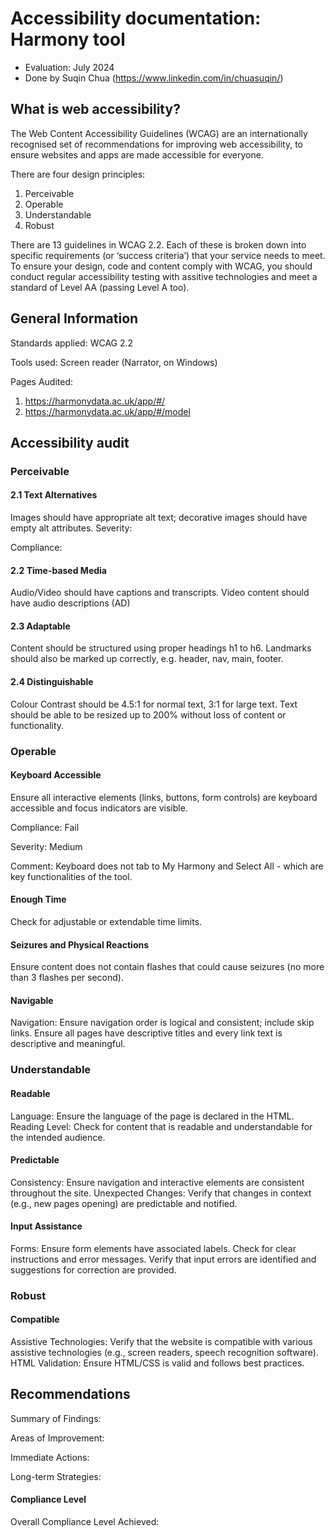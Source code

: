 # Accessibility documentation: Harmony tool
- Evaluation: July 2024
- Done by Suqin Chua (https://www.linkedin.com/in/chuasuqin/)

## What is web accessibility?
The Web Content Accessibility Guidelines (WCAG) are an internationally recognised set of recommendations for improving web accessibility, to ensure websites and apps are made accessible for everyone.

There are four design principles:
1. Perceivable
2. Operable
3. Understandable
4. Robust

There are 13 guidelines in WCAG 2.2. Each of these is broken down into specific requirements (or ‘success criteria’) that your service needs to meet. To ensure your design, code and content comply with WCAG, you should conduct regular accessibility testing with assitive technologies and meet a standard of Level AA (passing Level A too).

## General Information
Standards applied: WCAG 2.2

Tools used: Screen reader (Narrator, on Windows)

Pages Audited:
1. https://harmonydata.ac.uk/app/#/
2. https://harmonydata.ac.uk/app/#/model

## Accessibility audit
### Perceivable
#### 2.1 Text Alternatives
Images should have appropriate alt text; decorative images should have empty alt attributes.
Severity:

Compliance:

#### 2.2 Time-based Media
Audio/Video should have captions and transcripts. Video content should have audio descriptions (AD)
#### 2.3 Adaptable
Content should be structured using proper headings h1 to h6. Landmarks should also be marked up correctly, e.g. header, nav, main, footer.
#### 2.4 Distinguishable
Colour Contrast should be 4.5:1 for normal text, 3:1 for large text. Text should be able to be resized up to 200% without loss of content or functionality.

### Operable
#### Keyboard Accessible
Ensure all interactive elements (links, buttons, form controls) are keyboard accessible and focus indicators are visible.

Compliance: Fail

Severity: Medium

Comment: Keyboard does not tab to My Harmony and Select All - which are key functionalities of the tool.
#### Enough Time
Check for adjustable or extendable time limits.
#### Seizures and Physical Reactions
Ensure content does not contain flashes that could cause seizures (no more than 3 flashes per second).
#### Navigable
Navigation: Ensure navigation order is logical and consistent; include skip links. Ensure all pages have descriptive titles and every link text is descriptive and meaningful.

### Understandable
#### Readable
Language:
Ensure the language of the page is declared in the HTML.
Reading Level:
Check for content that is readable and understandable for the intended audience.
#### Predictable
Consistency:
Ensure navigation and interactive elements are consistent throughout the site.
Unexpected Changes:
Verify that changes in context (e.g., new pages opening) are predictable and notified.
#### Input Assistance
Forms:
Ensure form elements have associated labels.
Check for clear instructions and error messages.
Verify that input errors are identified and suggestions for correction are provided.
### Robust
#### Compatible
Assistive Technologies:
Verify that the website is compatible with various assistive technologies (e.g., screen readers, speech recognition software).
HTML Validation:
Ensure HTML/CSS is valid and follows best practices.

## Recommendations
Summary of Findings:

Areas of Improvement:

Immediate Actions:

Long-term Strategies:

#### Compliance Level
Overall Compliance Level Achieved:
